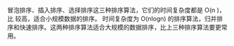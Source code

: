 冒泡排序、插入排序、选择排序这三种排序算法，它们的时间复杂度都是 O(n )，比
较高，适合小规模数据的排序。
时间复杂度为 O(nlogn) 的排序算法，归并排序和快速排序。这两种排序算法适合大规模的数据排序，比上三种排序算法要更常用。
